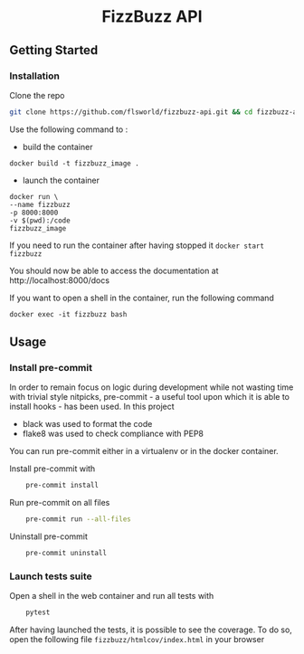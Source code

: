 <div id="top">
  <h1 align="center">FizzBuzz API</h1>
</div>

## Getting Started

### Installation

Clone the repo
   ```sh
   git clone https://github.com/flsworld/fizzbuzz-api.git && cd fizzbuzz-api
   ```

Use the following command to :
* build the container
```
docker build -t fizzbuzz_image .
```
* launch the container

```
docker run \
--name fizzbuzz 
-p 8000:8000 
-v $(pwd):/code 
fizzbuzz_image
```

If you need to run the container after having stopped it ```docker start fizzbuzz```

You should now be able to access the documentation at
http://localhost:8000/docs

If you want to open a shell in the container, run the following command
```
docker exec -it fizzbuzz bash
```


## Usage

### Install pre-commit
In order to remain focus on logic during development while not wasting time with trivial style nitpicks, 
pre-commit - a useful tool upon which it is able to install hooks - has been used. In this project 
* black was used to format the code 
* flake8 was used to check compliance with PEP8

You can run pre-commit either in a virtualenv or in the docker container.

Install pre-commit with
```sh
    pre-commit install
```
Run pre-commit on all files
```sh
    pre-commit run --all-files
```
Uninstall pre-commit
```sh
    pre-commit uninstall
```

### Launch tests suite
Open a shell in the web container and run all tests with 
```sh
    pytest
```
After having launched the tests, it is possible to see the coverage. To do so, 
open the following file `fizzbuzz/htmlcov/index.html` in your browser
